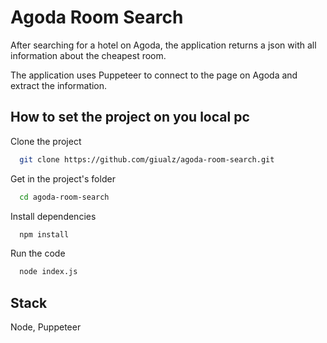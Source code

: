 
# Agoda Room Search

After searching for a hotel on Agoda, the application returns a json with all information about the cheapest room.

The application uses Puppeteer to connect to the page on Agoda and extract the information.

## How to set the project on you local pc

Clone the project

```bash
  git clone https://github.com/giualz/agoda-room-search.git
```

Get in the project's folder

```bash
  cd agoda-room-search
```

Install dependencies

```bash
  npm install
```

Run the code

```bash
  node index.js
```


## Stack 

Node, Puppeteer

